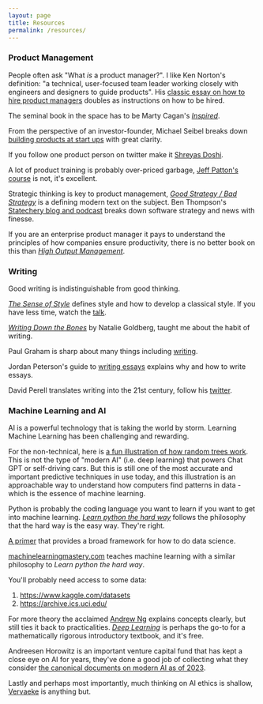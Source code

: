 ```yaml
---
layout: page
title: Resources
permalink: /resources/
---
```


### Product Management
People often ask "What *is* a product manager?". I like Ken Norton's definition: "a technical, user-focused team leader working closely with engineers and designers to guide products". His [classic essay on how to hire product managers](https://www.bringthedonuts.com/essays/productmanager.html) doubles as instructions on how to be hired.

The seminal book in the space has to be Marty Cagan's [*Inspired*](https://www.amazon.com/INSPIRED-Create-Tech-Products-Customers/dp/1119387507).

From the perspective of an investor-founder, Michael Seibel breaks down [building products at start ups](https://www.youtube.com/watch?v=C27RVio2rOs) with great clarity.

If you follow one product person on twitter make it [Shreyas Doshi](https://twitter.com/shreyas).

A lot of product training is probably over-priced garbage, [Jeff Patton's course](https://jpattonassociates.com/) is not, it's excellent.

Strategic thinking is key to product management, [*Good Strategy / Bad Strategy*](https://a.co/d/fYfWCyJ) is a defining modern text on the subject. Ben Thompson's [Statechery blog and podcast](https://stratechery.com/concepts/) breaks down software strategy and news with finesse. 

If you are an enterprise product manager it pays to understand the principles of how companies ensure productivity, there is no better book on this than [*High Output Management*](https://a.co/d/aF67BI5).

### Writing
Good writing is indistinguishable from good thinking.

[*The Sense of Style*](https://stevenpinker.com/publications/sense-style-thinking-persons-guide-writing-21st-century) defines style and how to develop a classical style. If you have less time, watch the [talk](https://www.youtube.com/watch?v=3ZKTmsgqi0U).

[*Writing Down the Bones*](https://nataliegoldberg.com/books/writing-down-the-bones/) by Natalie Goldberg, taught me about the habit of writing.

Paul Graham is sharp about many things including [writing](http://www.paulgraham.com/writing44.html).

Jordan Peterson's guide to [writing essays](https://docs.google.com/viewer?url=http://jordanbpeterson.com/wp-content/uploads/2018/02/Essay_Writing_Guide.docx) explains why and how to write essays.

David Perell translates writing into the 21st century, follow his [twitter](https://twitter.com/david_perell).

### Machine Learning and AI

AI is a powerful technology that is taking the world by storm. Learning Machine Learning has been challenging and rewarding. 

For the non-technical, here is [a fun illustration of how random trees work](http://www.r2d3.us/visual-intro-to-machine-learning-part-1/). This is not the type of "modern AI" (i.e. deep learning) that powers Chat GPT or self-driving cars. But this is still one of the most accurate and important predictive techniques in use today, and this illustration is an approachable way to understand how computers find patterns in data - which is the essence of machine learning. 

Python is probably the coding language you want to learn if you want to get into machine learning. [*Learn python the hard way*](https://learnpythonthehardway.org) follows the philosophy that the hard way is the easy way. They're right.

[A primer](https://elitedatascience.com/primer) that provides a broad framework for how to do data science.

[machinelearningmastery.com](https://machinelearningmastery.com) teaches machine learning with a similar philosophy to *Learn python the hard way*.

You'll probably need access to some data:
1. https://www.kaggle.com/datasets
2. https://archive.ics.uci.edu/ 

For more theory the acclaimed [Andrew Ng](https://www.deeplearning.ai/) explains concepts clearly, but still ties it back to practicalities. [*Deep Learning*](https://www.deeplearningbook.org/) is perhaps the go-to for a mathematically rigorous introductory textbook, and it's free.

Andreesen Horowitz is an important venture capital fund that has kept a close eye on AI for years, they've done a good job of collecting what they consider [the canonical documents on modern AI as of 2023](https://a16z.com/ai-canon/).

Lastly and perhaps most importantly, much thinking on AI ethics is shallow, [Vervaeke](https://a.co/d/74PrAf2) is anything but. 